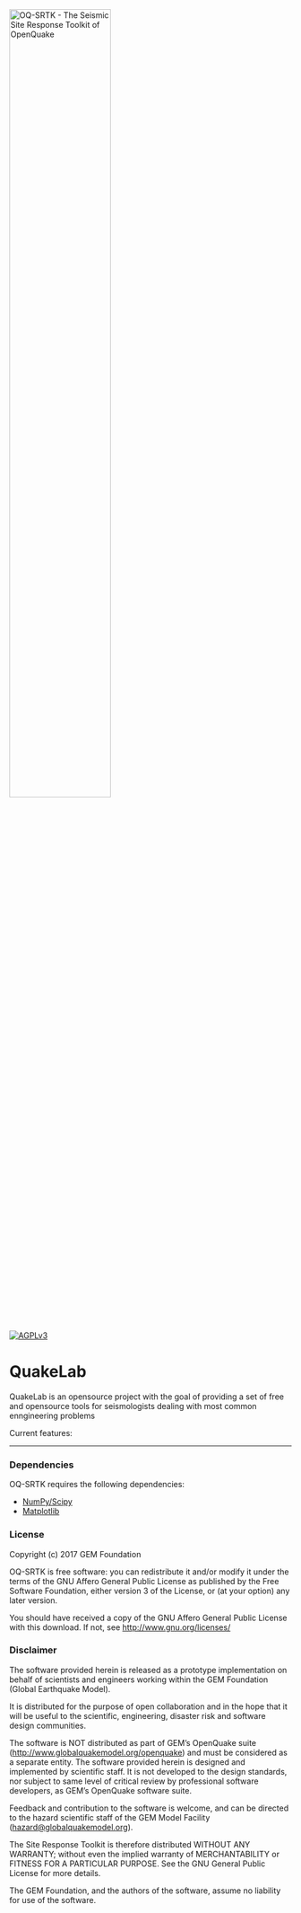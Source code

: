 <img alt="OQ-SRTK - The Seismic Site Response Toolkit of OpenQuake" class="right" style="width: 60%" src="https://raw.githubusercontent.com/klunk386/OQ-SiteResponseToolkit/master/logo/OQ-Logo.png" />

[![AGPLv3](https://www.gnu.org/graphics/agplv3-88x31.png)](https://www.gnu.org/licenses/agpl.html)

# QuakeLab

QuakeLab is an opensource project with the goal of providing a set of free and opensource tools for seismologists dealing with most common enngineering problems

Current features:

---

### Dependencies

OQ-SRTK requires the following dependencies:

  * [NumPy/Scipy](http://www.scipy.org/)
  * [Matplotlib](http://matplotlib.org/)

### License

Copyright (c) 2017 GEM Foundation

OQ-SRTK is free software: you can redistribute it and/or modify it under the terms of the GNU Affero General Public License as published by the Free Software Foundation, either version 3 of the License, or (at your option) any later version.

You should have received a copy of the GNU Affero General Public License with this download. If not, see <http://www.gnu.org/licenses/>

### Disclaimer

The software provided herein is released as a prototype implementation on behalf of scientists and engineers working within the GEM Foundation (Global Earthquake Model).

It is distributed for the purpose of open collaboration and in the hope that it will be useful to the scientific, engineering, disaster risk and software design communities.

The software is NOT distributed as part of GEM’s OpenQuake suite (http://www.globalquakemodel.org/openquake) and must be considered as a separate entity. The software provided herein is designed and implemented by scientific staff. It is not developed to the design standards, nor subject to same level of critical review by professional software developers, as GEM’s OpenQuake software suite.

Feedback and contribution to the software is welcome, and can be directed to the hazard scientific staff of the GEM Model Facility (hazard@globalquakemodel.org).

The Site Response Toolkit is therefore distributed WITHOUT ANY WARRANTY; without even the implied warranty of MERCHANTABILITY or FITNESS FOR A PARTICULAR PURPOSE. See the GNU General Public License for more details.

The GEM Foundation, and the authors of the software, assume no liability for use of the software.

